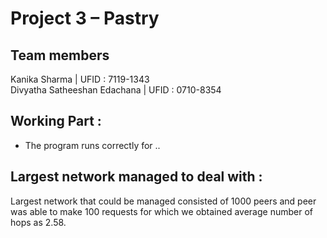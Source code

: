 # Project 3 – Pastry

## Team members
Kanika Sharma | UFID : 7119-1343 <br />
Divyatha Satheeshan Edachana | UFID : 0710-8354

## Working Part :

<ul>
<li>The program runs correctly for ..</li>
</ul>

## Largest network managed to deal with :

Largest network that could be managed consisted of 1000 peers and peer was able to make 100 requests for which we obtained average number of hops as 2.58. 

